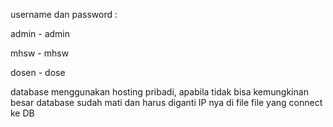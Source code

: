 username dan password :

admin - admin

mhsw - mhsw

dosen - dose


database menggunakan hosting pribadi, apabila tidak bisa kemungkinan besar database sudah mati dan harus diganti IP nya di file file yang connect ke DB
